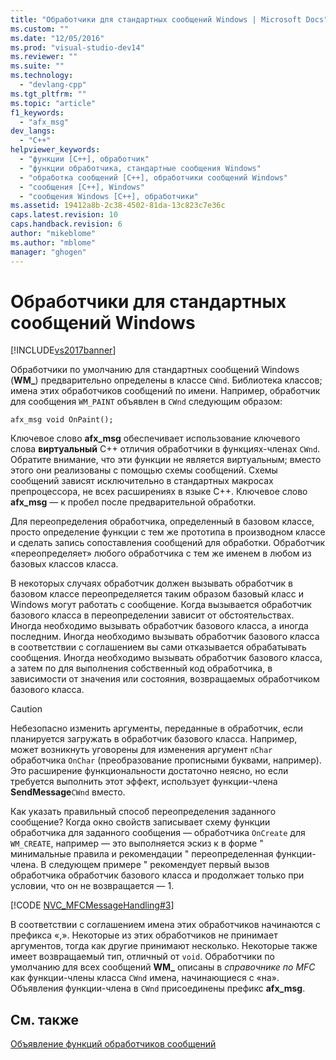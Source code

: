 ```yaml
---
title: "Обработчики для стандартных сообщений Windows | Microsoft Docs"
ms.custom: ""
ms.date: "12/05/2016"
ms.prod: "visual-studio-dev14"
ms.reviewer: ""
ms.suite: ""
ms.technology: 
  - "devlang-cpp"
ms.tgt_pltfrm: ""
ms.topic: "article"
f1_keywords: 
  - "afx_msg"
dev_langs: 
  - "C++"
helpviewer_keywords: 
  - "функции [C++], обработчик"
  - "функции обработчика, стандартные сообщения Windows"
  - "обработка сообщений [C++], обработчики сообщений Windows"
  - "сообщения [C++], Windows"
  - "сообщения Windows [C++], обработчики"
ms.assetid: 19412a8b-2c38-4502-81da-13c823c7e36c
caps.latest.revision: 10
caps.handback.revision: 6
author: "mikeblome"
ms.author: "mblome"
manager: "ghogen"
---
```

# Обработчики для стандартных сообщений Windows
[!INCLUDE[vs2017banner](../assembler/inline/includes/vs2017banner.md)]

Обработчики по умолчанию для стандартных сообщений Windows \(**WM\_**\) предварительно определены в классе `CWnd`.  Библиотека классов; имена этих обработчиков сообщений по имени.  Например, обработчик для сообщения `WM_PAINT` объявлен в `CWnd` следующим образом:  
  
 `afx_msg void OnPaint();`  
  
 Ключевое слово **afx\_msg** обеспечивает использование ключевого слова **виртуальный** C\+\+ отличия обработчики в функциях\-членах `CWnd`.  Обратите внимание, что эти функции не является виртуальным; вместо этого они реализованы с помощью схемы сообщений.  Схемы сообщений зависят исключительно в стандартных макросах препроцессора, не всех расширениях в языке C\+\+.  Ключевое слово **afx\_msg** — к пробел после предварительной обработки.  
  
 Для переопределения обработчика, определенный в базовом классе, просто определение функции с тем же прототипа в производном классе и сделать запись сопоставления сообщений для обработки.  Обработчик «переопределяет» любого обработчика с тем же именем в любом из базовых классов класса.  
  
 В некоторых случаях обработчик должен вызывать обработчик в базовом классе переопределяется таким образом базовый класс и Windows могут работать с сообщение.  Когда вызывается обработчик базового класса в переопределении зависит от обстоятельствах.  Иногда необходимо вызывать обработчик базового класса, а иногда последним.  Иногда необходимо вызывать обработчик базового класса в соответствии с соглашением вы сами отказывается обрабатывать сообщения.  Иногда необходимо вызывать обработчик базового класса, а затем по для выполнения собственный код обработчика, в зависимости от значения или состояния, возвращаемых обработчиком базового класса.  
  
> [!CAUTION]
>  Небезопасно изменить аргументы, переданные в обработчик, если планируется загружать в обработчик базового класса.  Например, может возникнуть уговорены для изменения аргумент `nChar` обработчика `OnChar` \(преобразование прописными буквами, например\).  Это расширение функциональности достаточно неясно, но если требуется выполнить этот эффект, использует функции\-члена **SendMessage**`CWnd` вместо.  
  
 Как указать правильный способ переопределения заданного сообщение?  Когда окно свойств записывает схему функции обработчика для заданного сообщения — обработчика `OnCreate` для `WM_CREATE`, например — это выполняется эскиз к в форме " минимальные правила и рекомендации " переопределенная функции\-члена.  В следующем примере " рекомендует первый вызов обработчика обработчик базового класса и продолжает только при условии, что он не возвращается — 1.  
  
 [!CODE [NVC_MFCMessageHandling#3](../CodeSnippet/VS_Snippets_Cpp/NVC_MFCMessageHandling#3)]  
  
 В соответствии с соглашением имена этих обработчиков начинаются с префикса «,». Некоторые из этих обработчиков не принимает аргументов, тогда как другие принимают несколько.  Некоторые также имеет возвращаемый тип, отличный от `void`.  Обработчики по умолчанию для всех сообщений **WM\_** описаны в *справочнике по MFC* как функции\-члены класса `CWnd` имена, начинающиеся с «на». Объявления функции\-члена в `CWnd` присоединены префикс **afx\_msg**.  
  
## См. также  
 [Объявление функций обработчиков сообщений](../mfc/declaring-message-handler-functions.md)